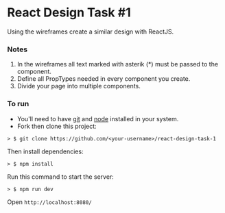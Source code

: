 # React Design Task #1
Using the wireframes create a similar design with ReactJS.

### Notes
1. In the wireframes all text marked with asterik (*) must be passed to the component.
2. Define all PropTypes needed in every component you create.
3. Divide your page into multiple components.

### To run

* You'll need to have [git](https://git-scm.com/) and [node](https://nodejs.org/en/) installed in your system.
* Fork then clone this project:

```
> $ git clone https://github.com/<your-username>/react-design-task-1
```

Then install dependencies:

```
> $ npm install
```

Run this command to start the server:

```
> $ npm run dev
```

Open `http://localhost:8080/`
